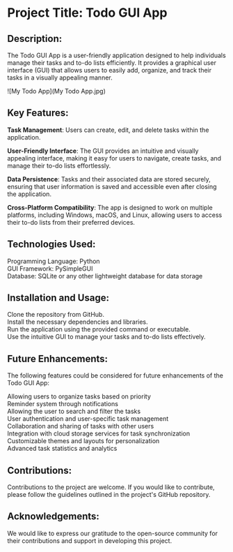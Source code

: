 # Project Title: Todo GUI App
## Description:
The Todo GUI App is a user-friendly application designed to help individuals manage their tasks and to-do lists efficiently. It provides a graphical user interface (GUI) that allows users to easily add, organize, and track their tasks in a visually appealing manner.

![My Todo App](My Todo App.jpg)

## Key Features:
**Task Management**: Users can create, edit, and delete tasks within the application.

**User-Friendly Interface**: The GUI provides an intuitive and visually appealing interface, making it easy for users to navigate, create tasks, and manage their to-do lists effortlessly.

**Data Persistence**: Tasks and their associated data are stored securely, ensuring that user information is saved and accessible even after closing the application.

**Cross-Platform Compatibility**: The app is designed to work on multiple platforms, including Windows, macOS, and Linux, allowing users to access their to-do lists from their preferred devices.

## Technologies Used:
Programming Language: Python <br>
GUI Framework: PySimpleGUI <br>
Database: SQLite or any other lightweight database for data storage <br>

## Installation and Usage:
Clone the repository from GitHub.<br>
Install the necessary dependencies and libraries.<br>
Run the application using the provided command or executable.<br>
Use the intuitive GUI to manage your tasks and to-do lists effectively.<br>

## Future Enhancements:
The following features could be considered for future enhancements of the Todo GUI App:

Allowing users to organize tasks based on priority <br>
Reminder system through notifications <br>
Allowing the user to search and filter the tasks <br>
User authentication and user-specific task management <br>
Collaboration and sharing of tasks with other users <br>
Integration with cloud storage services for task synchronization <br>
Customizable themes and layouts for personalization <br>
Advanced task statistics and analytics <br>

## Contributions:
Contributions to the project are welcome. If you would like to contribute, please follow the guidelines outlined in the project's GitHub repository.

## Acknowledgements:
We would like to express our gratitude to the open-source community for their contributions and support in developing this project.